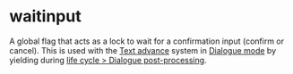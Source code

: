 # waitinput

A global flag that acts as a lock to wait for a confirmation input (confirm or cancel). This is used with the [Text advance](../Related%20Systems/Text%20advance.md) system in [Dialogue mode](../Dialogue%20mode.md) by yielding during [life cycle > Dialogue post-processing](../life%20cycle.md#dialogue-post-processing).
